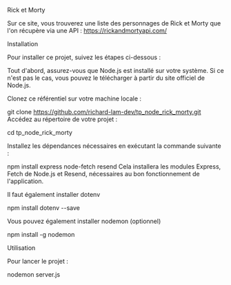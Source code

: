 Rick et Morty 

Sur ce site, vous trouverez une liste des personnages de Rick et Morty que l'on récupère via une API : https://rickandmortyapi.com/



Installation

Pour installer ce projet, suivez les étapes ci-dessous :

Tout d'abord, assurez-vous que Node.js est installé sur votre système. Si ce n'est pas le cas, vous pouvez le télécharger à partir du site officiel de Node.js.

Clonez ce référentiel sur votre machine locale :

git clone https://github.com/richard-lam-dev/tp_node_rick_morty.git
Accédez au répertoire de votre projet :

cd tp_node_rick_morty



Installez les dépendances nécessaires en exécutant la commande suivante :

npm install express node-fetch resend 
Cela installera les modules Express, Fetch de Node.js et Resend, nécessaires au bon fonctionnement de l'application.

Il faut également installer dotenv 

npm install dotenv --save

Vous pouvez également installer nodemon (optionnel)

npm install -g nodemon



Utilisation

Pour lancer le projet : 

nodemon server.js
